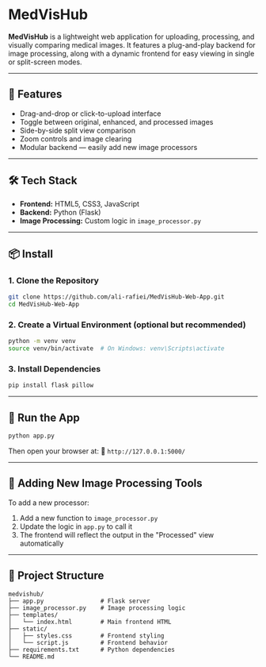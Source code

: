 # MedVisHub

**MedVisHub** is a lightweight web application for uploading, processing, and visually comparing medical images. It features a plug-and-play backend for image processing, along with a dynamic frontend for easy viewing in single or split-screen modes.

---

## 🚀 Features

- Drag-and-drop or click-to-upload interface  
- Toggle between original, enhanced, and processed images  
- Side-by-side split view comparison  
- Zoom controls and image clearing  
- Modular backend — easily add new image processors

---

## 🛠️ Tech Stack

- **Frontend:** HTML5, CSS3, JavaScript  
- **Backend:** Python (Flask)  
- **Image Processing:** Custom logic in `image_processor.py`

---

## 📦 Install

### 1. Clone the Repository
```bash
git clone https://github.com/ali-rafiei/MedVisHub-Web-App.git
cd MedVisHub-Web-App
````

### 2. Create a Virtual Environment (optional but recommended)

```bash
python -m venv venv
source venv/bin/activate  # On Windows: venv\Scripts\activate
```

### 3. Install Dependencies

```bash
pip install flask pillow
```

---

## 🧪 Run the App

```bash
python app.py
```

Then open your browser at:
📎 `http://127.0.0.1:5000/`

---

## 🔌 Adding New Image Processing Tools

To add a new processor:

1. Add a new function to `image_processor.py`
2. Update the logic in `app.py` to call it
3. The frontend will reflect the output in the "Processed" view automatically

---

## 📂 Project Structure

```
medvishub/
├── app.py                # Flask server
├── image_processor.py    # Image processing logic
├── templates/
│   └── index.html        # Main frontend HTML
├── static/
│   ├── styles.css        # Frontend styling
│   └── script.js         # Frontend behavior
├── requirements.txt      # Python dependencies
└── README.md
```

